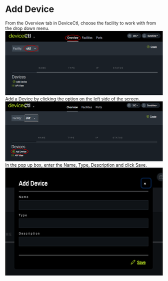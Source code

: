 # Add Device

From the Overview tab in DeviceCtl, choose the facility to work with from the drop down menu.
   ![](img/add-device/choosefacility.png)
Add a Device by clicking the option on the left side of the screen.
   ![](img/add-device/adddevice.png)
In the pop up box, enter the Name, Type, Description and click Save.
   ![](img/add-device/adddevpopup.png)

